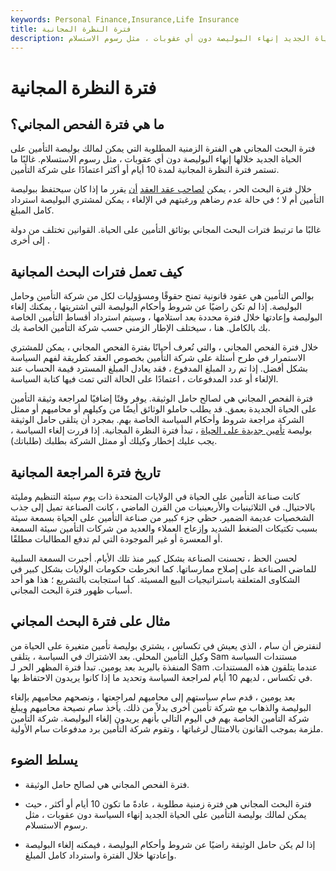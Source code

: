 ```yaml
---
keywords: Personal Finance,Insurance,Life Insurance
title: فترة النظرة المجانية
description: فترة المراجعة المجانية هي الفترة الزمنية التي يمكن فيها لحامل بوليصة التأمين على الحياة الجديد إنهاء البوليصة دون أي عقوبات ، مثل رسوم الاستسلام.
---
```


# فترة النظرة المجانية
## ما هي فترة الفحص المجاني؟

فترة البحث المجاني هي الفترة الزمنية المطلوبة التي يمكن لمالك بوليصة التأمين على الحياة الجديد خلالها إنهاء البوليصة دون أي عقوبات ، مثل رسوم الاستسلام. غالبًا ما تستمر فترة النظرة المجانية لمدة 10 أيام أو أكثر اعتمادًا على شركة التأمين.

خلال فترة البحث الحر ، يمكن [لصاحب عقد العقد](/contractholder) [أن](/contractholder) يقرر ما إذا كان سيحتفظ ببوليصة التأمين أم لا ؛ في حالة عدم رضاهم ورغبتهم في الإلغاء ، يمكن لمشتري البوليصة استرداد كامل المبلغ.

غالبًا ما ترتبط فترات البحث المجاني بوثائق التأمين على الحياة. القوانين تختلف من دولة إلى أخرى .

## كيف تعمل فترات البحث المجانية

بوالص التأمين هي عقود قانونية تمنح حقوقًا ومسؤوليات لكل من شركة التأمين وحامل البوليصة. إذا لم تكن راضيًا عن شروط وأحكام البوليصة التي اشتريتها ، يمكنك إلغاء البوليصة وإعادتها خلال فترة محددة بعد استلامها ، وسيتم استرداد أقساط التأمين الخاصة بك بالكامل. هنا ، سيختلف الإطار الزمني حسب شركة التأمين الخاصة بك.

خلال فترة الفحص المجاني ، والتي تُعرف أحيانًا بفترة الفحص المجاني ، يمكن للمشتري الاستمرار في طرح أسئلة على شركة التأمين بخصوص العقد كطريقة لفهم السياسة بشكل أفضل. إذا تم رد المبلغ المدفوع ، فقد يعادل المبلغ المسترد قيمة الحساب عند الإلغاء أو عدد المدفوعات ، اعتمادًا على الحالة التي تمت فيها كتابة السياسة.

فترة الفحص المجاني هي لصالح حامل الوثيقة. يوفر وقتًا إضافيًا لمراجعة وثيقة التأمين على الحياة الجديدة بعمق. قد يطلب حاملو الوثائق أيضًا من وكيلهم أو محاميهم أو ممثل الشركة مراجعة شروط وأحكام السياسة الخاصة بهم. بمجرد أن يتلقى حامل الوثيقة بوليصة [تأمين جديدة على الحياة](/lifeinsurance) ، تبدأ فترة النظرة المجانية. إذا قررت إلغاء السياسة ، يجب عليك إخطار وكيلك أو ممثل الشركة بطلبك (طلباتك).

## تاريخ فترة المراجعة المجانية

كانت صناعة التأمين على الحياة في الولايات المتحدة ذات يوم سيئة التنظيم ومليئة بالاحتيال. في الثلاثينيات والأربعينيات من القرن الماضي ، كانت الصناعة تميل إلى جذب الشخصيات عديمة الضمير. حظي جزء كبير من صناعة التأمين على الحياة بسمعة سيئة بسبب تكتيكات الضغط الشديد وإزعاج العملاء والعديد من شركات التأمين سيئة السمعة أو المعسرة أو غير الموجودة التي لم تدفع المطالبات مطلقًا.

لحسن الحظ ، تحسنت الصناعة بشكل كبير منذ تلك الأيام. أجبرت السمعة السلبية للماضي الصناعة على إصلاح ممارساتها. كما انخرطت حكومات الولايات بشكل كبير في الشكاوى المتعلقة باستراتيجيات البيع المسيئة. كما استجابت بالتشريع ؛ هذا هو أحد أسباب ظهور فترة البحث المجاني.

## مثال على فترة البحث المجاني

لنفترض أن سام ، الذي يعيش في تكساس ، يشتري بوليصة تأمين متغيرة على الحياة من وكيل التأمين المحلي. بعد الاشتراك في السياسة ، يتلقى Sam مستندات السياسة المنفذة بالبريد بعد يومين. تبدأ فترة المظهر الحر لـ Sam عندما يتلقون هذه المستندات. في تكساس ، لديهم 10 أيام لمراجعة السياسة وتحديد ما إذا كانوا يريدون الاحتفاظ بها.

بعد يومين ، قدم سام سياستهم إلى محاميهم لمراجعتها ، ونصحهم محاميهم بإلغاء البوليصة والذهاب مع شركة تأمين أخرى بدلاً من ذلك. يأخذ سام نصيحة محاميهم ويبلغ شركة التأمين الخاصة بهم في اليوم التالي بأنهم يريدون إلغاء البوليصة. شركة التأمين ملزمة بموجب القانون بالامتثال لرغباتها ، وتقوم شركة التأمين برد مدفوعات سام الأولية.

## يسلط الضوء

- فترة الفحص المجاني هي لصالح حامل الوثيقة.

- فترة البحث المجاني هي فترة زمنية مطلوبة ، عادةً ما تكون 10 أيام أو أكثر ، حيث يمكن لمالك بوليصة التأمين على الحياة الجديد إنهاء السياسة دون عقوبات ، مثل رسوم الاستسلام.

- إذا لم يكن حامل الوثيقة راضيًا عن شروط وأحكام البوليصة ، فيمكنه إلغاء البوليصة وإعادتها خلال الفترة واسترداد كامل المبلغ.

